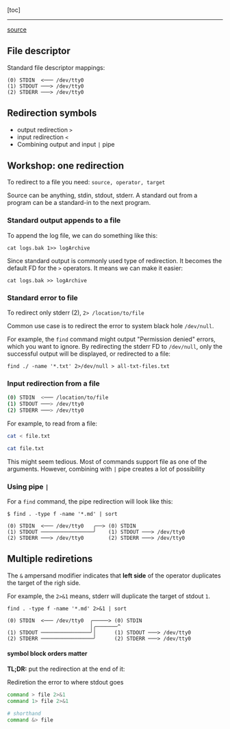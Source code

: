 [toc]

---

[source](https://medium.com/@benweidig/shell-redirection-101-cd2eb99c27df) 
## File descriptor

Standard file descriptor mappings:

```
(0) STDIN  <─── /dev/tty0
(1) STDOUT ───> /dev/tty0
(2) STDERR ───> /dev/tty0
```

## Redirection symbols

- output redirection `>`
- input redirection `<`
- Combining output and input `|` pipe

## Workshop: one redirection

To redirect to a file you need: `source, operator, target`

Source can be anything, stdin, stdout, stderr. A standard out from a program can be a standard-in to the next program.


### Standard output appends to a file
To append the log file, we can do something like this:
```
cat logs.bak 1>> logArchive
```

Since standard output is commonly used type of redirection. It becomes the default FD for the `>` operators. It means we can make it easier:

```
cat logs.bak >> logArchive
```

### Standard error to file 

To redirect only stderr (2), `2> /location/to/file`

Common use case is to redirect the error to system black hole `/dev/null`. 

For example, the `find` command might output "Permission denied" errors, which you want to ignore. By redirecting the stderr FD to `/dev/null`, only the successful output will be displayed, or redirected to a file:

```
find ./ -name '*.txt' 2>/dev/null > all-txt-files.txt
```

### Input redirection from a file 

```bash
(0) STDIN  <─── /location/to/file
(1) STDOUT ───> /dev/tty0
(2) STDERR ───> /dev/tty0
```

For example, to read from a file:
```bash
cat < file.txt

cat file.txt
```

This might seem tedious. Most of commands support file as one of the arguments. However, combining with `|` pipe creates a lot of possibility

### Using pipe `|`

For a `find` command, the pipe redirection will look like this:
```
$ find . -type f -name '*.md' | sort

(0) STDIN  <─── /dev/tty0   ╭──> (0) STDIN
(1) STDOUT ─────────────────╯    (1) STDOUT ───> /dev/tty0
(2) STDERR ───> /dev/tty0        (2) STDERR ───> /dev/tty0
```

## Multiple rediretions

The `&` ampersand modifier indicates that **left side** of the operator duplicates the target of the righ side. 

For example, the `2>&1` means, stderr will duplicate the target of stdout `1`.

```
find . -type f -name '*.md' 2>&1 | sort

(0) STDIN  <─── /dev/tty0  ╭─────> (0) STDIN
                           │╭───────^ 
(1) STDOUT ────────────────╯│      (1) STDOUT ───> /dev/tty0
(2) STDERR ─────────────────╯      (2) STDERR ───> /dev/tty0
```

#### symbol block orders matter

**TL;DR:** put the redirection at the end of it:

Rediretion the error to where stdout goes
```bash
command > file 2>&1
command 1> file 2>&1

# shorthand
command &> file
```
